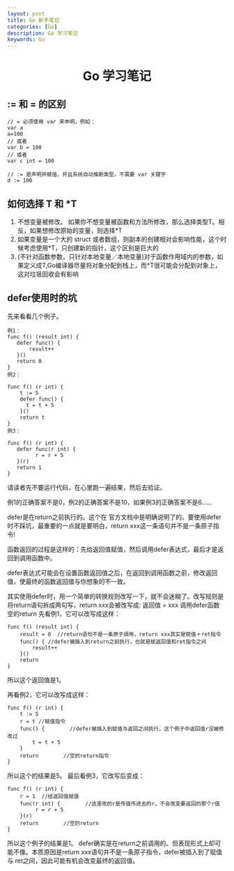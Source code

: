 ```yaml
---
layout: post
title: Go 新手笔记
categories: [Go]
description: Go 学习笔记
keywords: Go
---
```


<h1 align="center">Go 学习笔记</h1>

## := 和 = 的区别
```
// = 必须使用 var 来申明，例如：
var a
a=100
// 或者
var b = 100
// 或者
var c int = 100
 
// := 是声明并赋值，并且系统自动推断类型，不需要 var 关键字
d := 100
```

## 如何选择 T 和 *T
1. 不想变量被修改。 如果你不想变量被函数和方法所修改，那么选择类型T。相反，如果想修改原始的变量，则选择*T
2. 如果变量是一个大的 struct 或者数组，则副本的创建相对会影响性能，这个时候考虑使用*T，只创建新的指针，这个区别是巨大的
3. (不针对函数参数，只针对本地变量／本地变量)对于函数作用域内的参数，如果定义成T,Go编译器尽量将对象分配到栈上，而*T很可能会分配到对象上，这对垃圾回收会有影响

## defer使用时的坑
先来看看几个例子。
```
例1：
func f() (result int) {
   defer func() {
       result++
   }()
   return 0
}
例2：

func f() (r int) {
    t := 5
    defer func() {
      t = t + 5
    }()
    return t
}
例3：

func f() (r int) {
   defer func(r int) {
         r = r + 5
   }(r)
   return 1
}
```
请读者先不要运行代码，在心里跑一遍结果，然后去验证。

例1的正确答案不是0，例2的正确答案不是10，如果例3的正确答案不是6......

defer是在return之前执行的。这个在 官方文档中是明确说明了的。要使用defer时不踩坑，最重要的一点就是要明白，return xxx这一条语句并不是一条原子指令!

函数返回的过程是这样的：先给返回值赋值，然后调用defer表达式，最后才是返回到调用函数中。

defer表达式可能会在设置函数返回值之后，在返回到调用函数之前，修改返回值，使最终的函数返回值与你想象的不一致。

其实使用defer时，用一个简单的转换规则改写一下，就不会迷糊了。改写规则是将return语句拆成两句写，return xxx会被改写成:
返回值 = xxx
调用defer函数
空的return
先看例1，它可以改写成这样：
```
func f() (result int) {
    result = 0  //return语句不是一条原子调用，return xxx其实是赋值＋ret指令
    func() { //defer被插入到return之前执行，也就是赋返回值和ret指令之间
        result++
    }()
    return
}
```

所以这个返回值是1。

再看例2，它可以改写成这样：
```
func f() (r int) {
    t := 5
    r = t //赋值指令
    func() {        //defer被插入到赋值与返回之间执行，这个例子中返回值r没被修改过
        t = t + 5
    }
    return        //空的return指令
}
```
所以这个的结果是5。
最后看例3，它改写后变成：
```
func f() (r int) {
    r = 1  //给返回值赋值
    func(r int) {        //这里改的r是传值传进去的r，不会改变要返回的那个r值
         r = r + 5
    }(r)
    return        //空的return
}
```
所以这个例子的结果是1。
defer确实是在return之前调用的。但表现形式上却可能不像。本质原因是return xxx语句并不是一条原子指令，defer被插入到了赋值 与 ret之间，因此可能有机会改变最终的返回值。 
